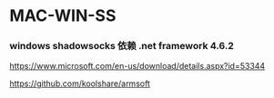 # MAC-WIN-SS
### windows shadowsocks 依赖 .net framework 4.6.2
https://www.microsoft.com/en-us/download/details.aspx?id=53344

https://github.com/koolshare/armsoft
